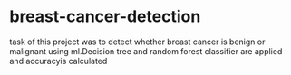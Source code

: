# breast-cancer-detection
task of this project was to detect whether breast cancer is benign or malignant using ml.Decision tree and random forest classifier are applied and accuracyis calculated
